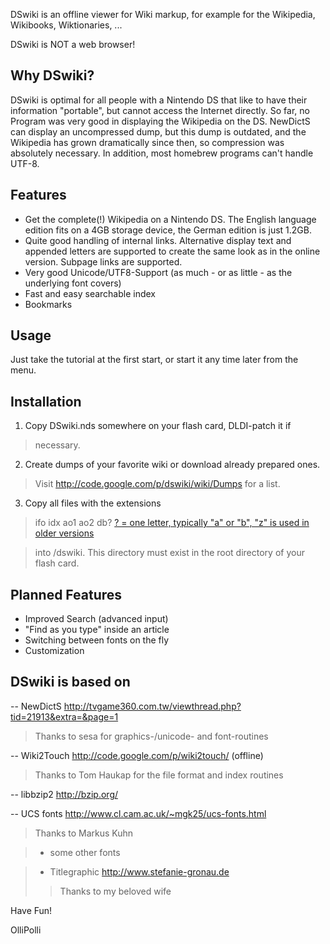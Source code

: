 DSwiki is an offline viewer for Wiki markup, for example for the
Wikipedia, Wikibooks, Wiktionaries, ...

DSwiki is NOT a web browser!

## Why DSwiki? ##

DSwiki is optimal for all people with a Nintendo DS that like to
have their information "portable", but cannot access the Internet
directly. So far, no Program was very good in displaying the
Wikipedia on the DS. NewDictS can display an uncompressed dump, but
this dump is outdated, and the Wikipedia has grown dramatically
since then, so compression was absolutely necessary. In addition,
most homebrew programs can't handle UTF-8.

## Features ##

  * Get the complete(!) Wikipedia on a Nintendo DS. The English language edition fits on a 4GB storage device, the German edition is just 1.2GB.
  * Quite good handling of internal links. Alternative display text and appended letters are supported to create the same look as in the online version. Subpage links are supported.
  * Very good Unicode/UTF8-Support (as much - or as little - as the underlying font covers)
  * Fast and easy searchable index
  * Bookmarks

## Usage ##

Just take the tutorial at the first start, or start it any time later
from the menu.

## Installation ##

1. Copy DSwiki.nds somewhere on your flash card, DLDI-patch it if
> necessary.

2. Create dumps of your favorite wiki or download already prepared ones.
> Visit http://code.google.com/p/dswiki/wiki/Dumps for a list.

3. Copy all files with the extensions

> ifo
> idx
> ao1
> ao2
> db?    [? = one letter, typically "a" or "b", "z" is used in older versions ](.md)

> into /dswiki. This directory must exist in the root directory of your flash card.

## Planned Features ##

  * Improved Search (advanced input)
  * "Find as you type" inside an article
  * Switching between fonts on the fly
  * Customization

## DSwiki is based on ##

-- NewDictS       http://tvgame360.com.tw/viewthread.php?tid=21913&extra=&page=1
> Thanks to sesa for graphics-/unicode- and font-routines

-- Wiki2Touch     http://code.google.com/p/wiki2touch/ (offline)
> Thanks to Tom Haukap for the file format and index routines

-- libbzip2       http://bzip.org/

-- UCS fonts      http://www.cl.cam.ac.uk/~mgk25/ucs-fonts.html
> Thanks to Markus Kuhn

> + some other fonts

> + Titlegraphic   http://www.stefanie-gronau.de
> > Thanks to my beloved wife


Have Fun!

OlliPolli
